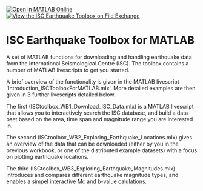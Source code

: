 [![Open in MATLAB Online](https://www.mathworks.com/images/responsive/global/open-in-matlab-online.svg)](https://matlab.mathworks.com/open/github/v1?repo=tomgarth/ISC_Earthquake_Toolbox&project=Introduction_ISCToolboxForMATLAB.mlx)
[![View the ISC Earthquake Toolbox on File Exchange](https://www.mathworks.com/matlabcentral/images/matlab-file-exchange.svg)](https://www.mathworks.com/matlabcentral/fileexchange/167786-isc-earthquake-toolbox?s_tid=srchtitle)

# ISC Earthquake Toolbox for MATLAB
A set of MATLAB functions for downloading and handling earthquake data from the International Seismological Centre (ISC).
The toolbox contains a number of MATLAB livescripts to get you started. 

A brief overview of the functionality is given in the MATLAB livescript 'Introduction_ISCToolboxForMATLAB.mlx'. More detailed examples are then given in 3 further livescripts detailed below.

The first (ISCtoolbox_WB1_Download_ISC_Data.mlx) is a MATLAB livescript that allows you to interactively search the ISC 
database, and build a data bset based on the area, time span and magnitude range you are interested in.

The second (ISCtoolbox_WB2_Exploring_Earthquake_Locations.mlx) gives an overview of the data that can be downloaded (either 
by you in the previous workbook, or one of the distributed example datasets) with a focus on plotting earthquake locations.

The third (ISCtoolbox_WB3_Exploring_Earthquake_Magnitudes.mlx) introduces and compares different earthquake magnitude types, 
and enables a simpel interactive Mc and b-value calulations.

